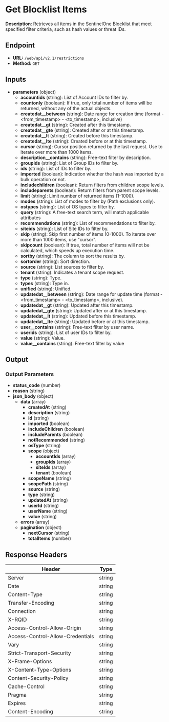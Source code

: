 # Get Blocklist Items

**Description**: Retrieves all items in the SentinelOne Blocklist that meet specified filter criteria, such as hash values or threat IDs.

## Endpoint

- **URL:** `/web/api/v2.1/restrictions`
- **Method:** `GET`
## Inputs

- **parameters** (object)
  - **accountids** (string): List of Account IDs to filter by.
  - **countonly** (boolean): If true, only total number of items will be returned, without any of the actual objects.
  - **createdat__between** (string): Date range for creation time (format - <from_timestamp> - <to_timestamp>, inclusive)
  - **createdat__gt** (string): Created after this timestamp.
  - **createdat__gte** (string): Created after or at this timestamp.
  - **createdat__lt** (string): Created before this timestamp.
  - **createdat__lte** (string): Created before or at this timestamp.
  - **cursor** (string): Cursor position returned by the last request. Use to iterate over more than 1000 items.
  - **description__contains** (string): Free-text filter by description.
  - **groupids** (string): List of Group IDs to filter by.
  - **ids** (string): List of IDs to filter by.
  - **imported** (boolean): Indication whether the hash was imported by a bulk operation or not.
  - **includechildren** (boolean): Return filters from children scope levels.
  - **includeparents** (boolean): Return filters from parent scope levels.
  - **limit** (string): Limit number of returned items (1-1000).
  - **modes** (string): List of modes to filter by (Path exclusions only).
  - **ostypes** (string): List of OS types to filter by.
  - **query** (string): A free-text search term, will match applicable attributes
  - **recommendations** (string): List of recommendations to filter by.
  - **siteids** (string): List of Site IDs to filter by.
  - **skip** (string): Skip first number of items (0-1000). To iterate over more than 1000 items, use "cursor".
  - **skipcount** (boolean): If true, total number of items will not be calculated, which speeds up execution time.
  - **sortby** (string): The column to sort the results by.
  - **sortorder** (string): Sort direction.
  - **source** (string): List sources to filter by.
  - **tenant** (string): Indicates a tenant scope request.
  - **type** (string): Type.
  - **types** (string): Type in.
  - **unified** (string): Unified.
  - **updatedat__between** (string): Date range for update time (format - <from_timestamp> - <to_timestamp>, inclusive).
  - **updatedat__gt** (string): Updated after this timestamp.
  - **updatedat__gte** (string): Updated after or at this timestamp.
  - **updatedat__lt** (string): Updated before this timestamp.
  - **updatedat__lte** (string): Updated before or at this timestamp.
  - **user__contains** (string): Free-text filter by user name.
  - **userids** (string): List of user IDs to filter by.
  - **value** (string): Value.
  - **value__contains** (string): Free-text filter by value
## Output

### Output Parameters

- **status_code** (number)
- **reason** (string)
- **json_body** (object)
  - **data** (array)
    - **createdAt** (string)
    - **description** (string)
    - **id** (string)
    - **imported** (boolean)
    - **includeChildren** (boolean)
    - **includeParents** (boolean)
    - **notRecommended** (string)
    - **osType** (string)
    - **scope** (object)
      - **accountIds** (array)
      - **groupIds** (array)
      - **siteIds** (array)
      - **tenant** (boolean)
    - **scopeName** (string)
    - **scopePath** (string)
    - **source** (string)
    - **type** (string)
    - **updatedAt** (string)
    - **userId** (string)
    - **userName** (string)
    - **value** (string)
  - **errors** (array)
  - **pagination** (object)
    - **nextCursor** (string)
    - **totalItems** (number)
## Response Headers

| Header | Type |
|--------|------|
| Server | string |
| Date | string |
| Content-Type | string |
| Transfer-Encoding | string |
| Connection | string |
| X-RQID | string |
| Access-Control-Allow-Origin | string |
| Access-Control-Allow-Credentials | string |
| Vary | string |
| Strict-Transport-Security | string |
| X-Frame-Options | string |
| X-Content-Type-Options | string |
| Content-Security-Policy | string |
| Cache-Control | string |
| Pragma | string |
| Expires | string |
| Content-Encoding | string |
